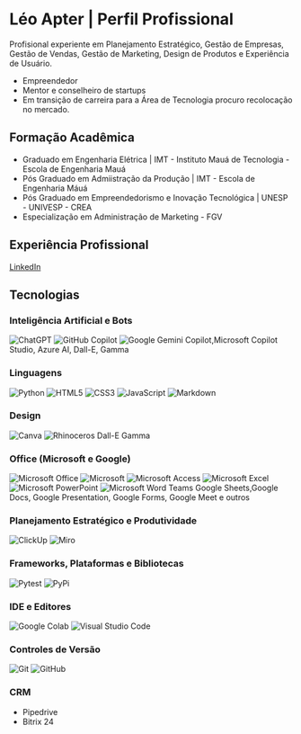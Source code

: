 # Léo Apter | Perfil Profissional

Profisional experiente em Planejamento Estratégico, Gestão de Empresas, Gestão de Vendas, Gestão de Marketing, Design de Produtos e Experiência de Usuário.
- Empreendedor
- Mentor e conselheiro de startups
- Em transição de carreira para a Área de Tecnologia procuro recolocação no mercado.

## Formação Acadêmica

- Graduado em Engenharia Elétrica | IMT - Instituto Mauá de Tecnologia - Escola de Engenharia Mauá
- Pós Graduado em Admiistração da Produção | IMT - Escola de Engenharia Máuá
- Pós Graduado em Empreendedorismo e Inovação Tecnológica | UNESP - UNIVESP - CREA 
- Especialização em Administração de Marketing - FGV

## Experiência Profissional

[LinkedIn](http://www.linkedin.com/in/leoapter)

## Tecnologias

### Inteligência Artificial e Bots 
![ChatGPT](https://img.shields.io/badge/chatGPT-74aa9c?style=for-the-badge&logo=openai&logoColor=white)
![GitHub Copilot](https://img.shields.io/badge/github_copilot-8957E5?style=for-the-badge&logo=github-copilot&logoColor=white)
![Google Gemini](https://img.shields.io/badge/google%20gemini-8E75B2?style=for-the-badge&logo=google%20gemini&logoColor=white)
Copilot,Microsoft Copilot Studio, Azure AI, Dall-E, Gamma

### Linguagens
![Python](https://img.shields.io/badge/python-3670A0?style=for-the-badge&logo=python&logoColor=ffdd54)
![HTML5](https://img.shields.io/badge/html5-%23E34F26.svg?style=for-the-badge&logo=html5&logoColor=white)
![CSS3](https://img.shields.io/badge/css3-%231572B6.svg?style=for-the-badge&logo=css3&logoColor=white)
![JavaScript](https://img.shields.io/badge/javascript-%23323330.svg?style=for-the-badge&logo=javascript&logoColor=%23F7DF1E)
![Markdown](https://img.shields.io/badge/markdown-%23000000.svg?style=for-the-badge&logo=markdown&logoColor=white)

### Design
![Canva](https://img.shields.io/badge/Canva-%2300C4CC.svg?style=for-the-badge&logo=Canva&logoColor=white)
![Rhinoceros](https://img.shields.io/badge/Rhinoceros-801010?style=for-the-badge&logo=rhinoceros&logoColor=white)
Dall-E
Gamma

### Office (Microsoft e Google)
![Microsoft Office](https://img.shields.io/badge/Microsoft_Office-D83B01?style=for-the-badge&logo=microsoft-office&logoColor=white)
![Microsoft](https://img.shields.io/badge/Microsoft-0078D4?style=for-the-badge&logo=microsoft&logoColor=white)
![Microsoft Access](https://img.shields.io/badge/Microsoft_Access-A4373A?style=for-the-badge&logo=microsoft-access&logoColor=white)
![Microsoft Excel](https://img.shields.io/badge/Microsoft_Excel-217346?style=for-the-badge&logo=microsoft-excel&logoColor=white)
![Microsoft PowerPoint](https://img.shields.io/badge/Microsoft_PowerPoint-B7472A?style=for-the-badge&logo=microsoft-powerpoint&logoColor=white)
![Microsoft Word](https://img.shields.io/badge/Microsoft_Word-2B579A?style=for-the-badge&logo=microsoft-word&logoColor=white)
Teams
Google Sheets,Google Docs, Google Presentation, Google Forms, Google Meet e outros

### Planejamento Estratégico e Produtividade
![ClickUp](https://a11ybadges.com/badge?logo=clickup)
![Miro](https://a11ybadges.com/badge?logo=miro)

### Frameworks, Plataformas e Bibliotecas
![Pytest](https://img.shields.io/badge/pytest-%23ffffff.svg?style=for-the-badge&logo=pytest&logoColor=2f9fe3)
![PyPi](https://img.shields.io/badge/pypi-%23ececec.svg?style=for-the-badge&logo=pypi&logoColor=1f73b7)

### IDE e Editores
![Google Colab](https://img.shields.io/badge/Google%20Colab-%23F9A825.svg?style=for-the-badge&logo=googlecolab&logoColor=white)
![Visual Studio Code](https://img.shields.io/badge/Visual%20Studio%20Code-0078d7.svg?style=for-the-badge&logo=visual-studio-code&logoColor=white)

### Controles de Versão
![Git](https://img.shields.io/badge/git-%23F05033.svg?style=for-the-badge&logo=git&logoColor=white)
![GitHub](https://img.shields.io/badge/github-%23121011.svg?style=for-the-badge&logo=github&logoColor=white)

### CRM
- Pipedrive
- Bitrix 24
